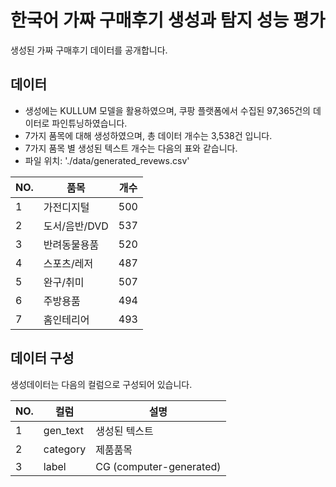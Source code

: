 # 한국어 가짜 구매후기 생성과 탐지 성능 평가

생성된 가짜 구매후기 데이터를 공개합니다. <br/>

## 데이터
- 생성에는 KULLUM 모델을 활용하였으며, 쿠팡 플랫폼에서 수집된 97,365건의 데이터로 파인튜닝하였습니다. 
- 7가지 품목에 대해 생성하였으며, 총 데이터 개수는 3,538건 입니다.   
- 7가지 품목 별 생성된 텍스트 개수는 다음의 표와 같습니다.
- 파일 위치: './data/generated_revews.csv'


| NO. | 품목 | 개수 |
| --- | --- | --- |
| 1 | 가전디지털 | 500 | 
| 2 | 도서/음반/DVD | 537 |
| 3 | 반려동물용품 | 520 |
| 4 | 스포츠/레저  | 487 |
| 5 | 완구/취미 | 507 |
| 6 | 주방용품  | 494 |
| 7 | 홈인테리어 | 493 |

## 데이터 구성 
생성데이터는 다음의 컬럼으로 구성되어 있습니다. 

| NO. | 컬럼 | 설명 |
| --- | --- | --- |
| 1 | gen_text | 생성된 텍스트 |
| 2 | category | 제품품목 |
| 3 | label  | CG (computer-generated) |

